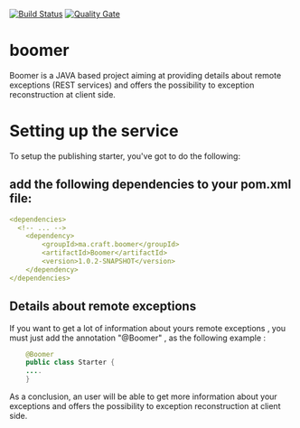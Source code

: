[![Build Status](https://travis-ci.org/marocraft/boomer.svg?branch=develop)](https://travis-ci.org/marocraft/boomer) [![Quality Gate](https://sonarcloud.io/api/project_badges/measure?project=boomer&metric=alert_status)](https://sonarcloud.io/dashboard?id=-boomer) 

# boomer
Boomer is a JAVA based project aiming at providing details about remote exceptions (REST services) and offers the possibility to exception reconstruction at client side.

# Setting up the service

To setup the publishing starter, you've got to do the following:

## add the following dependencies to your pom.xml file:

```yaml
<dependencies>
  <!-- ... -->
	<dependency>
		<groupId>ma.craft.boomer</groupId>
		<artifactId>Boomer</artifactId>
		<version>1.0.2-SNAPSHOT</version>
	</dependency>
</dependencies>
```

## Details about remote exceptions
If you want to get a lot of information about yours remote exceptions , you  must just add  the annotation "@Boomer" , as the following example :

```java
	@Boomer
	public class Starter {
	....
	}
```

As a conclusion, an user will be able  to get more information about your exceptions and  offers the possibility to exception reconstruction at client side.